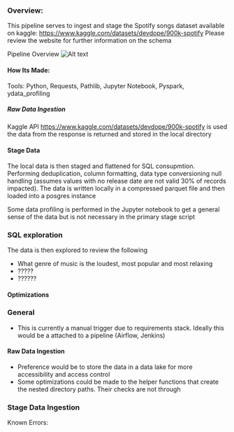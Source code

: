 ### Overview:
This pipeline serves to ingest and stage the Spotify songs dataset available on kaggle:
https://www.kaggle.com/datasets/devdope/900k-spotify
Please review the website for further information on the schema  

Pipeline Overview
![Alt text](chatgpt_pipeline/kaggle_pipeline.drawio.png)

#### How Its Made:
Tools: Python, Requests, Pathlib, Jupyter Notebook, Pyspark, ydata_profiling

##### Raw Data Ingestion
Kaggle API https://www.kaggle.com/datasets/devdope/900k-spotify is used the data from 
the response is returned and stored in the local directory

#### Stage Data 
The local data is then staged and flattened for SQL consupmtion. 
Performing deduplication, 
column formatting, 
data type conversioning 
null handling (assumes values with no release date are not valid 30% of records impacted). The data is written locally in a compressed parquet file and then loaded into a posgres instance 

Some data profiling is performed in the Jupyter notebook to get a general sense of the data but is not necessary in the primary stage script

### SQL exploration
The data is then explored to review the following
- What genre of music is the loudest, most popular and most relaxing 
- ?????
- ??????

#### Optimizations

### General
- This is currently a manual trigger due to requirements stack. Ideally this would be a attached to a pipeline (Airflow, Jenkins)

#### Raw Data Ingestion
- Preference would be to store the data in a data lake for more accessibility and access control
- Some optimizations could be made to the helper functions that create the nested directory paths. Their checks are not through

### Stage Data Ingestion



Known Errors:

